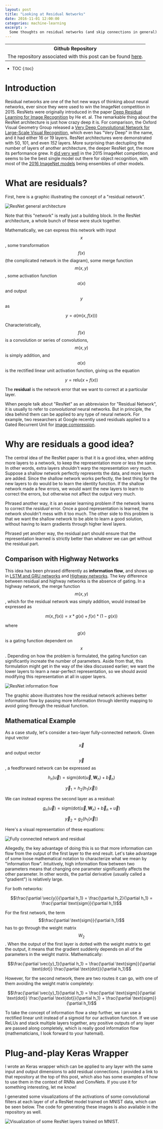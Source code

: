 ```yaml
---
layout: post
title: "Looking at Residual Networks"
date: 2016-11-01 12:00:00
categories: machine-learning
excerpt: >
  Some thoughts on residual networks (and skip connections in general).
---
```


<table class="note">
<tr><th>Github Repository</th></tr>
<tr><td>
The repository associated with this post can be found <a
href="https://github.com/codekansas/keras-resnet"
target="_blank">here</a>.
</td></tr>
</table>

* TOC
{:toc}

# Introduction

Residual networks are one of the hot new ways of thinking about neural networks, ever since they were used to win the ImageNet competition in 2015. ResNets were originally introduced in the paper [Deep Residual Learning for Image Recognition][sun-resnet-paper] by He et. al. The remarkable thing about the ResNet architecture is just how crazy deep it is. For comparison, the Oxford Visual Geometry Group released a [Very Deep Convolutional Network for Large-Scale Visual Recognition][vgg16], which even has "Very Deep" in the name, and it had either 16 or 19 layers. ResNet architectures were demonstrated with 50, 101, and even *152* layers. More surprising than dectupling the number of layers of another architecture, the deeper ResNet got, the more its performance grew. It [did very well][imagenet2015] in the 2015 ImageNet competition, and seems to be the best single model out there for object recognition, with most of the [2016 ImageNet models][imagenet2016] being ensembles of other models.

# What are residuals?

First, here is a graphic illustrating the concept of a "residual network".

![ResNet general architecture](/resources/resnet/resnet_general.png)

Note that this "network" is really just a building block. In the ResNet architecture, a whole bunch of these were stuck together.

Mathematically, we can express this network with input $$x$$, some transformation $$f(x)$$ (the complicated network in the diagram), some merge function $$m(x, y)$$, some activation function $$a(x)$$ and output $$y$$ as

$$y = a(m(x, f(x)))$$

Characteristically, $$f(x)$$ is a convolution or series of convolutions, $$m(x, y)$$ is simply addition, and $$a(x)$$ is the rectified linear unit activation function, giving us the equation

$$y = \text{relu}(x + f(x))$$

The **residual** is the network error that we want to correct at a particular layer.

When people talk about "ResNet" as an abbreviaion for "Residual Network", it is usually to refer to *convolutional* neural networks. But in principle, the idea behind them can be applied to any type of neural network. For example, two researchers at Google recently used residuals applied to a Gated Recurrent Unit for [image compression][image-compression].

# Why are residuals a good idea?

The central idea of the ResNet paper is that it is a good idea, when adding more layers to a network, to keep the representation more or less the same. In other words, extra layers shouldn't warp the representation very much. Suppose a shallow network perfectly represents the data, and more layers are added. Since the shallow network works perfectly, the best thing for the new layers to do would be to learn the identity function. If the shallow network made a few errors, we would want the new layers to learn to correct the errors, but otherwise not affect the output very much.

Phrased another way, it is an easier learning problem if the network learns to correct the *residual* error. Once a good representation is learned, the network shouldn't mess with it too much. The other side to this problem is that we want the shallow network to be able to learn a good solution, without having to learn gradients through higher level layers.

Phrased yet another way, the residual part should ensure that the representation
learned is strictly better than whatever we can get without the residual part.

## Comparison with Highway Networks

This idea has been phrased differently as **information flow**, and shows up in [LSTM and GRU networks][colah-lstm] and [Highway networks][highway-schmid]. The key difference between residual and highway networks is the absence of gating. In a highway network, the merge function $$m(x, y)$$, which for the residual network was simply addition, would instead be expressed as

$$m(x, f(x)) = x * g(x) + f(x) * (1 - g(x))$$

where $$g(x)$$ is a gating function dependent on $$x$$. Depending on how the problem is formulated, the gating function can significantly increate the number of parameters. Aside from that, this formulation might get in the way of the idea discussed earlier; we want the lower layers to learn a near-perfect representation, so we should avoid modifying this representation at all in upper layers.

![ResNet information flow](/resources/resnet/resnet_infoflow.png)

The graphic above illustrates how the residual network achieves better information flow by passing more information through identity mapping to avoid going through the residual function.

## Mathematical Example

As a case study, let's consider a two-layer fully-connected network. Given input vector $$\vec{x}$$ and output vector $$\vec{y}$$, a feedforward network can be expressed as

$$h_n(\vec{u}) = \text{sigm}(\text{dot}(\vec{u}, \mathbf{W}_n) + \vec{b}_n)$$

$$\vec{y}_1 = h_2(h_1(\vec{x}))$$

We can instead express the second layer as a residual:

$$g_n(\vec{u}) = \text{sigm}(\text{dot}(\vec{u}, \mathbf{W}_n) + \vec{b}_n + \vec{u})$$

$$\vec{y}_2 = g_2(h_1(\vec{x}))$$

Here's a visual representation of these equations:

![Fully connected network and residual](/resources/resnet/feedforward_resnet.png)

Allegedly, the key advantage of doing this is so that more information can flow from the output of the first layer to the end result. Let's take advantage of some loose mathematical notation to characterize what we mean by "information flow". Intuitively, high information flow between two parameters means that changing one parameter significantly affects the other parameter. In other words, the partial derivative (usually called a "gradient") is relatively large.

For both networks:

$$\frac{\partial \vec{y}}{\partial h_1} = \frac{\partial h_2}{\partial h_1} = \frac{\partial \text{sigm}}{\partial h_1}$$

For the first network, the term $$\frac{\partial \text{sigm}}{\partial h_1}$$ has to go through the weight matrix $$W_2$$. When the output of the first layer is dotted with the weight matrix to get the output, it means that the gradient suddenly depends on all of the parameters in the weight matrix. Mathematically:

$$\frac{\partial \vec{y}_1}{\partial h_1} = \frac{\partial \text{sigm}}{\partial \text{dot}} \frac{\partial \text{dot}}{\partial h_1}$$

However, for the second network, there are two routes it can go, with one of them avoiding the weight matrix completely:

$$\frac{\partial \vec{y}_1}{\partial h_1} = \frac{\partial \text{sigm}}{\partial \text{dot}} \frac{\partial \text{dot}}{\partial h_1} + \frac{\partial \text{sigm}}{\partial h_1}$$

To take the concept of information flow a step further, we can use a rectified
linear unit instead of a sigmoid for our activation function. If we use ReLUs
and stack multiple layers together, any positive outputs of any layer are passed
along completely, which is really good information flow (mathematicians, I
look forward to your hatemail).

# Plug-and-play Keras Wrapper

I  wrote an Keras wrapper which can be applied to any layer with the same input
and output dimensions to add residual connections. I provided a link to that
repository at the top of this post, which also has some examples of how to use
them in the context of RNNs and ConvNets. If you use it for something
interesting, let me know!

I generated some visualizations of the activations of some convolutional filters
at each layer of of a ResNet model trained on MNIST data, which can be seen
below. The code for generating these images is also available in the repository
as well.

![Visualization of some ResNet layers trained on MNIST.](/resources/resnet/visualizations.png)

[highway-schmid]: https://arxiv.org/abs/1505.00387
[colah-lstm]: http://colah.github.io/posts/2015-08-Understanding-LSTMs/
[image-compression]: https://research.googleblog.com/2016/09/image-compression-with-neural-networks.html
[imagenet2016]: http://image-net.org/challenges/LSVRC/2016/results
[imagenet2015]: http://image-net.org/challenges/LSVRC/2015/results
[vgg16]: http://www.robots.ox.ac.uk/~vgg/research/very_deep/
[sun-resnet-paper]: https://arxiv.org/abs/1512.03385
